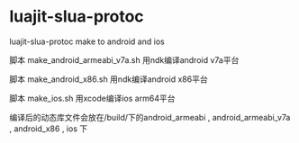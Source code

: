 # luajit-slua-protoc
luajit-slua-protoc make to android and ios


脚本 make_android_armeabi_v7a.sh 用ndk编译android v7a平台

脚本 make_android_x86.sh 用ndk编译android x86平台

脚本 make_ios.sh 用xcode编译ios arm64平台

编译后的动态库文件会放在/build/下的android_armeabi , android_armeabi_v7a , android_x86 , ios 下
